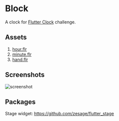 # Block

A clock for [Flutter Clock](https://flutter.dev/clock) challenge.

## Assets
1. [hour.flr](https://rive.app/a/markhu/files/flare/hour/preview)
2. [minute.flr](https://rive.app/a/markhu/files/flare/minute/preview)
3. [hand.flr](https://rive.app/a/markhu/files/flare/hand/preview)

## Screenshots
![screenshot](block.gif)

## Packages
Stage widget: https://github.com/zesage/flutter_stage